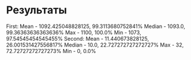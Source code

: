 # Результаты
First:
    Mean - 1092.425048828125, 99.3113680752841%
    Median - 1093.0, 99.36363636363636%
    Max - 1100, 100.0%
    Min - 1073, 97.54545454545455%
Second:
    Mean - 11.440673828125, 26.001531427556817%
    Median - 10.0, 22.727272727272727%
    Max - 32, 72.72727272727273%
    Min - 0, 0.0%